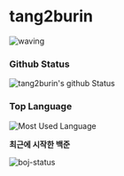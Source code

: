 # tang2burin
![waving](https://capsule-render.vercel.app/api?type=waving&height=200&text=슉&fontAlign=80&fontAlignY=40&color=F4D47B)

### Github Status
![tang2burin's github Status](https://github-readme-stats.vercel.app/api?username=tang2burin&count_private=true&show_icons=true&theme=material-palenight)

### Top Language
![Most Used Language](https://github-readme-stats.vercel.app/api/top-langs/?username=tang2burin&theme=material-palenight&layout=compact)<br/>

**최근에 시작한 백준**

![boj-status](http://mazassumnida.wtf/api/v2/generate_badge?boj=tang2burin)
